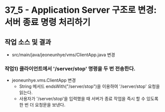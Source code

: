# 37_5 - Application Server 구조로 변경: 서버 종료 명령 처리하기

## 작업 소스 및 결과

- src/main/java/jeoneunhye/vms/ClientApp.java 변경

### 작업1) 클라이언트에서 '/server/stop' 명령을 두 번 전송한다.

- jeoneunhye.vms.ClientApp 변경  
    - String 메서드 endsWith("/server/stop")을 이용하여 '/server/stop' 요청을 읽는다.
    - 사용자가 '/server/stop'을 입력했을 때 서버가 종료 작업을 즉시 할 수 있도록 한 번 더 요청문을 보낸다.